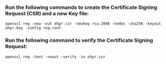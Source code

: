 ###  Run the following commands to create the Certificate Signing Request (CSR) and a new Key file:
 
``` 
openssl req -new -out ehpr.csr -newkey rsa:2048 -nodes -sha256 -keyout ehpr.key -config req.conf
```
	
### Run the following command to verify the Certificate Signing Request:
 
```
openssl req -text -noout -verify -in ehpr.csr
```

